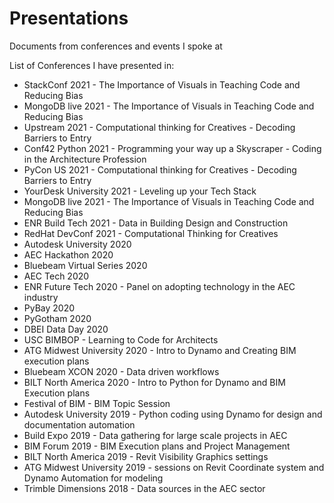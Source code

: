 # Presentations
Documents from conferences and events I spoke at

List of Conferences I have presented in:


<ul>
<li>StackConf 2021 - The Importance of Visuals in Teaching Code and Reducing Bias</li>
<li>MongoDB live 2021 - The Importance of Visuals in Teaching Code and Reducing Bias</li>
<li>Upstream 2021 - Computational thinking for Creatives - Decoding Barriers to Entry</li>
<li>Conf42 Python 2021 - Programming your way up a Skyscraper - Coding in the Architecture Profession</li>
<li>PyCon US 2021 - Computational thinking for Creatives - Decoding Barriers to Entry</li>
<li>YourDesk University 2021 - Leveling up your Tech Stack</li>
<li>MongoDB live 2021 - The Importance of Visuals in Teaching Code and Reducing Bias</li>
<li>ENR Build Tech 2021 - Data in Building Design and Construction</li>
<li>RedHat DevConf 2021 - Computational Thinking for Creatives</li>
<li>Autodesk University 2020</li>
<li>AEC Hackathon 2020</li>
<li>Bluebeam Virtual Series 2020</li>
<li>AEC Tech 2020</li>
<li>ENR Future Tech 2020 - Panel on adopting technology in the AEC industry</li>
<li>PyBay 2020</li>
<li>PyGotham 2020</li>
<li>DBEI Data Day 2020</li>
<li>USC BIMBOP - Learning to Code for Architects</li>
<li>ATG Midwest University 2020 - Intro to Dynamo and Creating BIM execution plans</li>
<li>Bluebeam XCON 2020 - Data driven workflows</li>
<li>BILT North America 2020 - Intro to Python for Dynamo and BIM Execution plans</li>
<li>Festival of BIM - BIM Topic Session</li>
<li>Autodesk University 2019 - Python coding using Dynamo for design and documentation automation</li>
<li>Build Expo 2019 - Data gathering for large scale projects in AEC</li>
<li>BIM Forum 2019 - BIM Execution plans and Project Management</li>
<li>BILT North America 2019 - Revit Visibility Graphics settings</li>
<li>ATG Midwest University 2019 - sessions on Revit Coordinate system and Dynamo Automation for modeling</li>
<li>Trimble Dimensions 2018 - Data sources in the AEC sector</li>
</ul>
